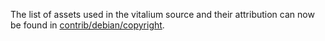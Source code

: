 The list of assets used in the vitalium source and their attribution can now be found in [contrib/debian/copyright](../contrib/debian/copyright).
